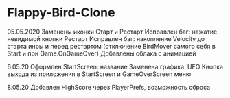 # Flappy-Bird-Clone

05.05.2020
Заменены иконки Старт и Рестарт
Исправлен баг: нажатие невидимой кнопки Рестарт
Исправлен баг: накопление Velocity до старта инры и перед рестартом (отключение BirdMover самого себя в Start и при Game.OnGameOver)
Добавлены облака с анимацией

6.05.20
Оформлен StartScreen: название
Заменена графика: UFO
Кнопка выхода из приложения в StartScreen и GameOverScreen меню

8.05.20
Добавлен HighScore через PlayerPrefs, возможность сброса
